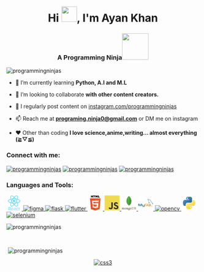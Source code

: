 <h1 align="center">Hi <img src="https://c.tenor.com/nebZyl8oN7IAAAAi/wave-hello.gif" width="40" height="40">, I'm Ayan Khan</h1>
<h3 align="center">A Programming Ninja<img src="http://www.clipartbest.com/cliparts/bcy/6n9/bcy6n9dxi.gif" width="69" height="69"></h3>

<p align="left"> <img src="https://komarev.com/ghpvc/?username=programmingninjas&label=Profile%20views&color=0e75b6&style=flat" alt="programmingninjas" /></p>

- 🌱 I’m currently learning **Python, A.I and M.L**

- 👯 I’m looking to collaborate **with other content creators.**

- 📝 I regularly post content on [instagram.com/programmingninjas](https://instagram.com/programmingninjas)

- 📫 Reach me at **programing.ninja0@gmail.com** or DM me on instagram

- ♥️ Other than coding **I love science,anime,writing... almost everything (≧▽≦)**

<h3 align="left">Connect with me:</h3>
<p align="left">
<a href="https://instagram.com/programmingninjas" target="blank"><img align="center" src="https://raw.githubusercontent.com/rahuldkjain/github-profile-readme-generator/master/src/images/icons/Social/instagram.svg" alt="programmingninjas" height="30" width="40" /></a>
<a href="https://twitter.com/ninjaprograming" target="blank"><img align="center" src="https://raw.githubusercontent.com/rahuldkjain/github-profile-readme-generator/master/src/images/icons/Social/twitter.svg" alt="programmingninjas" height="30" width="40" /></a>
<a href="https://www.linkedin.com/in/ayankhan3105/" target="blank"><img align="center" src="https://content.linkedin.com/content/dam/me/business/en-us/amp/brand-site/v2/bg/LI-Logo.svg.original.svg" alt="programmingninjas" height="60" width="100" /></a>
</p>

<h3 align="left">Languages and Tools:</h3><a href="https://reactjs.org/" target="_blank" rel="noreferrer"> <img src="https://raw.githubusercontent.com/devicons/devicon/master/icons/react/react-original-wordmark.svg" alt="react" width="40" height="40"/> </a><a href="https://www.figma.com/" target="_blank"> <img src="https://www.vectorlogo.zone/logos/figma/figma-icon.svg" alt="figma" width="40" height="40"/> </a> <a href="https://flask.palletsprojects.com/" target="_blank"> <img src="https://www.vectorlogo.zone/logos/pocoo_flask/pocoo_flask-icon.svg" alt="flask" width="40" height="40"/> </a> <a href="https://flutter.dev" target="_blank"> <img src="https://www.vectorlogo.zone/logos/flutterio/flutterio-icon.svg" alt="flutter" width="40" height="40"/> </a> <a href="https://www.w3.org/html/" target="_blank"> <img src="https://raw.githubusercontent.com/devicons/devicon/master/icons/html5/html5-original-wordmark.svg" alt="html5" width="40" height="40"/> </a> <a href="https://developer.mozilla.org/en-US/docs/Web/JavaScript" target="_blank"> <img src="https://raw.githubusercontent.com/devicons/devicon/master/icons/javascript/javascript-original.svg" alt="javascript" width="40" height="40"/> </a> <a href="https://www.mongodb.com/" target="_blank"> <img src="https://raw.githubusercontent.com/devicons/devicon/master/icons/mongodb/mongodb-original-wordmark.svg" alt="mongodb" width="40" height="40"/> </a> <a href="https://www.mysql.com/" target="_blank"> <img src="https://raw.githubusercontent.com/devicons/devicon/master/icons/mysql/mysql-original-wordmark.svg" alt="mysql" width="40" height="40"/> </a> <a href="https://opencv.org/" target="_blank"> <img src="https://www.vectorlogo.zone/logos/opencv/opencv-icon.svg" alt="opencv" width="40" height="40"/> </a> <a href="https://www.python.org" target="_blank"> <img src="https://raw.githubusercontent.com/devicons/devicon/master/icons/python/python-original.svg" alt="python" width="40" height="40"/> </a> <a href="https://www.selenium.dev" target="_blank"> <img src="https://raw.githubusercontent.com/detain/svg-logos/780f25886640cef088af994181646db2f6b1a3f8/svg/selenium-logo.svg" alt="selenium" width="40" height="40"/> </a> 
<br/>
<p><img src="https://github-readme-stats.vercel.app/api/top-langs?username=programmingninjas&show_icons=true&locale=en&layout=compact" alt="programmingninjas" /></p>
<br/>
<p>&nbsp;<img src="https://github-readme-stats.vercel.app/api?username=programmingninjas&show_icons=true&locale=en" alt="programmingninjas" /></p>
<p align="center">
<a href="https://www.w3schools.com/css/" target="_blank"> <img src="https://c.tenor.com/JOPiRS_GGggAAAAi/%E5%BF%8D%E8%80%85-%E6%8B%9C%E6%8B%9C.gif" alt="css3" width="266" height="263"/> </a></p>
